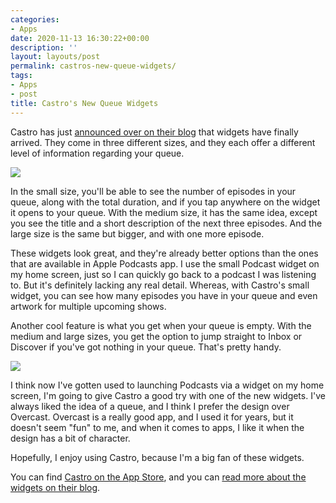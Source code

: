 ```yaml
---
categories:
- Apps
date: 2020-11-13 16:30:22+00:00
description: ''
layout: layouts/post
permalink: castros-new-queue-widgets/
tags:
- Apps
- post
title: Castro's New Queue Widgets
---
```


Castro has just [announced over on their blog](https://castro.fm/blog/queue-widgets) that widgets have finally arrived. They come in three different sizes, and they each offer a different level of information regarding your queue.

<img src="https://chrishannah.me/images/2020/11/Image.PNG" caption="">

In the small size, you'll be able to see the number of episodes in your queue, along with the total duration, and if you tap anywhere on the widget it opens to your queue. With the medium size, it has the same idea, except you see the title and a short description of the next three episodes. And the large size is the same but bigger, and with one more episode.

These widgets look great, and they're already better options than the ones that are available in Apple Podcasts app. I use the small Podcast widget on my home screen, just so I can quickly go back to a podcast I was listening to. But it's definitely lacking any real detail. Whereas, with Castro's small widget, you can see how many episodes you have in your queue and even artwork for multiple upcoming shows.

Another cool feature is what you get when your queue is empty. With the medium and large sizes, you get the option to jump straight to Inbox or Discover if you've got nothing in your queue. That's pretty handy.

<img src="https://chrishannah.me/images/2020/11/IMG_0658.jpg">

I think now I've gotten used to launching Podcasts via a widget on my home screen, I'm going to give Castro a good try with one of the new widgets. I've always liked the idea of a queue, and I think I prefer the design over Overcast. Overcast is a really good app, and I used it for years, but it doesn't seem "fun" to me, and when it comes to apps, I like it when the design has a bit of character.

Hopefully, I enjoy using Castro, because I'm a big fan of these widgets.

You can find [Castro on the App Store](http://castro.fm/download), and you can [read more about the widgets on their blog](https://castro.fm/blog/queue-widgets).
